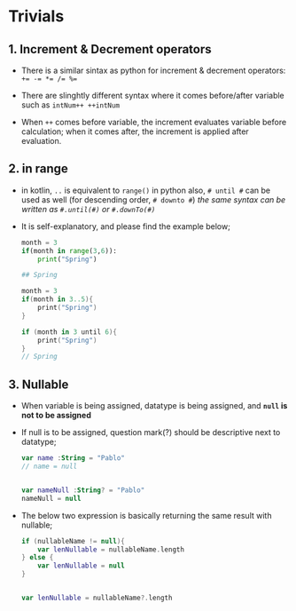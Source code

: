 # Trivials

## 1. Increment & Decrement operators

- There is a similar sintax as python for increment & decrement operators: `+= -= *= /= %=`

- There are slinghtly different syntax where it comes before/after variable such as `intNum++ ++intNum`

- When `++` comes before variable, the increment evaluates variable before calculation; when it comes after, the increment is applied after evaluation.

## 2. in range

- in kotlin, `..` is equivalent to `range()` in python
  also, `# until #` can be used as well (for descending order, `# downto #`)
  *the same syntax can be written as `#.until(#)` or `#.downTo(#)`*

- It is self-explanatory, and please find the example below;
  
  ```python
  month = 3
  if(month in range(3,6)):
      print("Spring")
  
  ## Spring
  ```
  
  ```kotlin
  month = 3
  if(month in 3..5){
      print("Spring")
  }
  
  if (month in 3 until 6){
      print("Spring")
  }
  // Spring
  ```

## 3. Nullable

- When variable is being assigned, datatype is being assigned, and **`null` is not to be assigned**

- If null is to be assigned, question mark(?) should be descriptive next to datatype;
  
  ```kotlin
  var name :String = "Pablo"
  // name = null
  
  
  var nameNull :String? = "Pablo"
  nameNull = null
  ```

- The below two expression is basically returning the same result with nullable;
  
  ```kotlin
  if (nullableName != null){
      var lenNullable = nullableName.length
  } else {
      var lenNullable = null
  }
  
  
  var lenNullable = nullableName?.length
  ```
